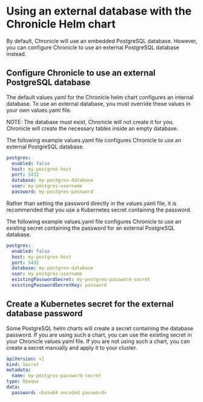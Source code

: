 # Using an external database with the Chronicle Helm chart

By default, Chronicle will use an embedded PostgreSQL database.
However, you can configure Chronicle to use an
external PostgreSQL database instead.

## Configure Chronicle to use an external PostgreSQL database

The default values.yaml for the Chronicle helm chart configures an
internal database.
To use an external database, you must override these values in your
own values.yaml file.

NOTE:   The database must exist, Chronicle will not create it for you.
        Chronicle will create the necessary tables inside an empty database.

The following example values.yaml file configures Chronicle to use
an external PostgreSQL database.

```yaml
postgres:
  enabled: false
  host: my-postgres-host
  port: 5432
  database: my-postgres-database
  user: my-postgres-username
  password: my-postgres-password
```

Rather than setting the password directly in the values.yaml file, it is
recommended that you use a Kubernetes secret containing the password.

The following example values.yaml file configures Chronicle to use an existing
secret containing the password for an external PostgreSQL database.

```yaml
postgres:
  enabled: false
  host: my-postgres-host
  port: 5432
  database: my-postgres-database
  user: my-postgres-username
  existingPasswordSecret: my-postgres-password-secret
  existingPasswordSecretKey: password
```

## Create a Kubernetes secret for the external database password

Some PostgreSQL helm charts will create a secret containing the database password.
If you are using such a chart, you can use the existing secret in your
Chronicle values.yaml file.
If you are not using such a chart, you can create a secret manually
and apply it to your cluster.

```yaml
apiVersion: v1
kind: Secret
metadata:
  name: my-postgres-password-secret
type: Opaque
data:
  password: <base64 encoded password>
```
